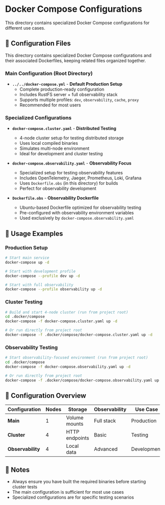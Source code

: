 # Docker Compose Configurations

This directory contains specialized Docker Compose configurations for different use cases.

## 📁 Configuration Files

This directory contains specialized Docker Compose configurations and their associated Dockerfiles, keeping related files organized together.

### Main Configuration (Root Directory)

- **`../../docker-compose.yml`** - **Default Production Setup**
  - Complete production-ready configuration
  - Includes RustFS server + full observability stack
  - Supports multiple profiles: `dev`, `observability`, `cache`, `proxy`
  - Recommended for most users

### Specialized Configurations

- **`docker-compose.cluster.yaml`** - **Distributed Testing**
  - 4-node cluster setup for testing distributed storage
  - Uses local compiled binaries
  - Simulates multi-node environment
  - Ideal for development and cluster testing

- **`docker-compose.observability.yaml`** - **Observability Focus**
  - Specialized setup for testing observability features
  - Includes OpenTelemetry, Jaeger, Prometheus, Loki, Grafana
  - Uses `Dockerfile.obs` (in this directory) for builds
  - Perfect for observability development

- **`Dockerfile.obs`** - **Observability Dockerfile**
  - Ubuntu-based Dockerfile optimized for observability testing
  - Pre-configured with observability environment variables
  - Used exclusively by `docker-compose.observability.yaml`

## 🚀 Usage Examples

### Production Setup

```bash
# Start main service
docker-compose up -d

# Start with development profile
docker-compose --profile dev up -d

# Start with full observability
docker-compose --profile observability up -d
```

### Cluster Testing

```bash
# Build and start 4-node cluster (run from project root)
cd .docker/compose
docker-compose -f docker-compose.cluster.yaml up -d

# Or run directly from project root
docker-compose -f .docker/compose/docker-compose.cluster.yaml up -d
```

### Observability Testing

```bash
# Start observability-focused environment (run from project root)
cd .docker/compose
docker-compose -f docker-compose.observability.yaml up -d

# Or run directly from project root
docker-compose -f .docker/compose/docker-compose.observability.yaml up -d
```

## 🔧 Configuration Overview

| Configuration | Nodes | Storage | Observability | Use Case |
|---------------|-------|---------|---------------|----------|
| **Main** | 1 | Volume mounts | Full stack | Production |
| **Cluster** | 4 | HTTP endpoints | Basic | Testing |
| **Observability** | 4 | Local data | Advanced | Development |

## 📝 Notes

- Always ensure you have built the required binaries before starting cluster tests
- The main configuration is sufficient for most use cases
- Specialized configurations are for specific testing scenarios

